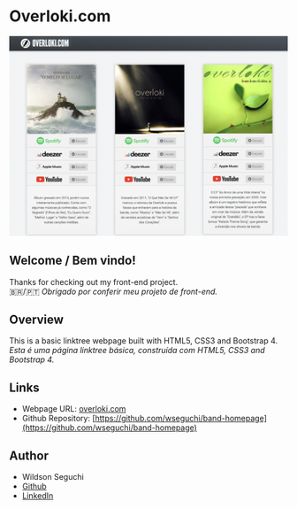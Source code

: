 # Overloki.com

![Design preview for Overloki.com](./images/app-preview.png)

## Welcome / Bem vindo!

Thanks for checking out my front-end project.<br>
🇧🇷/🇵🇹 _Obrigado por conferir meu projeto de front-end._

## Overview

This is a basic linktree webpage built with HTML5, CSS3 and Bootstrap 4.<br>
_Esta é uma página linktree básica, construída com HTML5, CSS3 and Bootstrap 4._

## Links

- Webpage URL: [overloki.com](https://www.overloki.com/)
- Github Repository: [https://github.com/wseguchi/band-homepage](https://github.com/wseguchi/band-homepage)

## Author

- Wildson Seguchi
- [Github](https://github.com/wseguchi)
- [LinkedIn](https://www.linkedin.com/in/wildson-seguchi-a61325180/)
